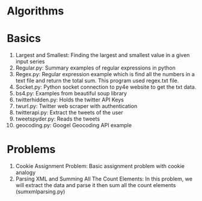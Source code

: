# Algorithms



# Basics
1. Largest and Smallest: Finding the largest and smallest value in a given input series
2. Regular.py: Summary examples of regular expressions in python
3. Regex.py: Regular expression example which is find all the numbers in a text file and return the total sum. This program used regex.txt file. 
4. Socket.py: Python socket connection to py4e website to get the txt data. 
5. bs4.py: Examples from beautiful soup library
6. twitterhidden.py: Holds the twitter API Keys
7. twurl.py: Twitter web scraper with authentication
8. twitterapi.py: Extract the tweets of the user
9. tweetspyder.py: Reads the tweets
10. geocoding.py: Googel Geocoding API example



# Problems
1. Cookie Assignment Problem: Basic assignment problem with cookie analogy
2. Parsing XML and Summing All The Count Elements: In this problem, we will extract the data and parse it then sum all the count elements (sumxmlparsing.py)

